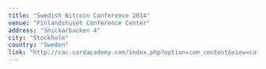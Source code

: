 ```yaml
---
title: "Swedish Bitcoin Conference 2014"
venue: "Finlandshuset Conference Center"
address: "Snickarbacken 4"
city: "Stockholm"
country: "Sweden"
link: "http://cac-cardacademy.com/index.php?option=com_content&view=category&layout=blog&id=42&Itemid=69"
---
```

